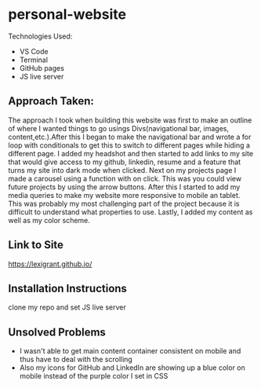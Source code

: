 # personal-website

Technologies Used:
- VS Code
- Terminal
- GitHub pages
- JS live server 

## Approach Taken:
The approach I took when building this website was first to make an outline of where I wanted things to go usings Divs(navigational bar, images, content,etc.).After this I began to make the navigational bar and wrote a for loop with conditionals to get this to switch to different pages while hiding a different page. I added my headshot and then started to add links to my site that would give access to my github, linkedin, resume and a feature that turns my site into dark mode when clicked. Next on my projects page I made a carousel using a function with on click. This was you could view future projects by using the arrow buttons. After this I started to add my media queries to make my website more responsive to mobile an tablet. This was probably my most challenging part of the project because it is difficult to understand what properties to use. Lastly, I added my content as well as my color scheme. 


## Link to Site

https://lexigrant.github.io/

## Installation Instructions
clone my repo and set JS live server 

## Unsolved Problems
- I wasn't able to get main content container consistent on mobile and thus have to deal with the scrolling 
- Also my icons for GitHub and LinkedIn are showing up a blue color on mobile instead of the purple color I set in CSS

